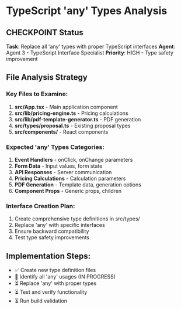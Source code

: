 # TypeScript 'any' Types Analysis

## CHECKPOINT Status
**Task**: Replace all 'any' types with proper TypeScript interfaces
**Agent**: Agent 3 - TypeScript Interface Specialist
**Priority**: HIGH - Type safety improvement

## File Analysis Strategy

### Key Files to Examine:
1. **src/App.tsx** - Main application component
2. **src/lib/pricing-engine.ts** - Pricing calculations
3. **src/lib/pdf-template-generator.ts** - PDF generation
4. **src/types/proposal.ts** - Existing proposal types
5. **src/components/** - React components

### Expected 'any' Types Categories:
1. **Event Handlers** - onClick, onChange parameters
2. **Form Data** - Input values, form state
3. **API Responses** - Server communication
4. **Pricing Calculations** - Calculation parameters
5. **PDF Generation** - Template data, generation options
6. **Component Props** - Generic props, children

### Interface Creation Plan:
1. Create comprehensive type definitions in src/types/
2. Replace 'any' with specific interfaces
3. Ensure backward compatibility
4. Test type safety improvements

## Implementation Steps:
- ✅ Create new type definition files
- 🔄 Identify all 'any' usages (IN PROGRESS)
- ⏳ Replace 'any' with proper types
- ⏳ Test and verify functionality
- ⏳ Run build validation